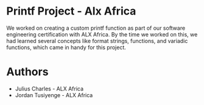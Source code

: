 # Printf Project - Alx Africa
We worked on creating a custom printf function as part of our software engineering certification with ALX Africa. By the time we worked on this, we had learned several concepts like format strings, functions, and variadic functions, which came in handy for this project.

# Authors
+ Julius Charles - ALX Africa
+ Jordan Tusiyenge - ALX Africa
